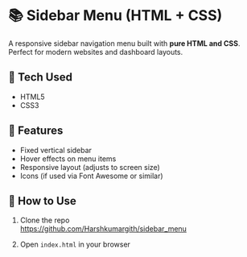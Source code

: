 # 📚 Sidebar Menu (HTML + CSS)

A responsive sidebar navigation menu built with **pure HTML and CSS**. Perfect for modern websites and dashboard layouts.

## 🔧 Tech Used

- HTML5  
- CSS3

## 🎯 Features

- Fixed vertical sidebar  
- Hover effects on menu items  
- Responsive layout (adjusts to screen size)
- Icons (if used via Font Awesome or similar)

## 🚀 How to Use

1. Clone the repo  
https://github.com/Harshkumargith/sidebar_menu

2. Open `index.html` in your browser


